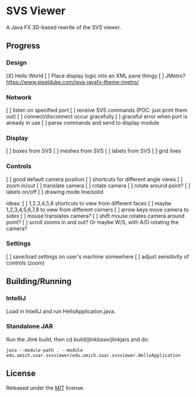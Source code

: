 # SVS Viewer

A Java FX 3D-based rewrite of the SVS viewer.

## Progress

### Design

[X] Hello World
[ ] Place display logic into an XML pane thingy
[ ] JMetro? https://www.pixelduke.com/java-javafx-theme-jmetro/

### Network

[ ] listen on specified port
[ ] receive SVS commands (POC: just print them out)
[ ] connect/disconnect occur gracefully
[ ] graceful error when port is already in use
[ ] parse commands and send to display module

### Display

[ ] boxes from SVS
[ ] meshes from SVS
[ ] labels from SVS
[ ] grid lines

### Controls

[ ] good default camera position
[ ] shortcuts for different angle views
[ ] zoom in/out
[ ] translate camera
[ ] rotate camera
[ ] rotate around point?
[ ] labels on/off
[ ] drawing mode line/solid

ideas:
[ ] 1,2,3,4,5,6 shortcuts to view from different faces
[ ] maybe 1,2,3,4,5,6,7,8 to view from different corners
[ ] arrow keys move camera to sides
[ ] mouse translates camera?
[ ] shift mouse rotates camera around point?
[ ] scroll zooms in and out? Or maybe W/S, with A/D rotating the camera?

### Settings

[ ] save/load settings on user's machine somewhere
[ ] adjust sensitivity of controls (zoom)

## Building/Running

### IntelliJ

Load in IntelliJ and run HelloApplication.java.

### Standalone JAR

Run the Jlink build, then cd build/jlinkbase/jlinkjars and do:

```shell
java --module-path . --module edu.umich.soar.svsviewer/edu.umich.soar.svsviewer.HelloApplication
```

## License

Released under the [MIT](https://opensource.org/license/mit) license.

